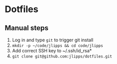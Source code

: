 # Dotfiles

## Manual steps

1. Log in and type `git` to trigger git install
1. `mkdir -p ~/code/jlipps && cd code/jlipps`
1. Add correct SSH key to ~/.ssh/id_rsa*
1. `git clone git@github.com:jlipps/dotfiles.git`

